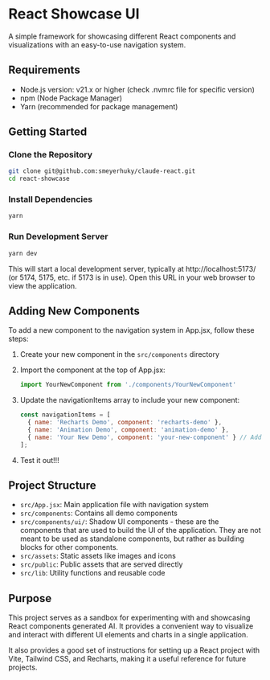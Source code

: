 # React Showcase UI

A simple framework for showcasing different React components and visualizations with an easy-to-use navigation system.

## Requirements

- Node.js version: v21.x or higher (check .nvmrc file for specific version)
- npm (Node Package Manager)
- Yarn (recommended for package management)

## Getting Started

### Clone the Repository

```bash
git clone git@github.com:smeyerhuky/claude-react.git
cd react-showcase
```

### Install Dependencies

```bash
yarn
```

### Run Development Server

```bash
yarn dev
```

This will start a local development server, typically at http://localhost:5173/ (or 5174, 5175, etc. if 5173 is in use). Open this URL in your web browser to view the application.

## Adding New Components

To add a new component to the navigation system in App.jsx, follow these steps:

1. Create your new component in the `src/components` directory
2. Import the component at the top of App.jsx:
   ```jsx
   import YourNewComponent from './components/YourNewComponent'
   ```

3. Update the navigationItems array to include your new component:
   ```jsx
   const navigationItems = [
     { name: 'Recharts Demo', component: 'recharts-demo' },
     { name: 'Animation Demo', component: 'animation-demo' },
     { name: 'Your New Demo', component: 'your-new-component' } // Add this new item
   ];
   ```

4. Test it out!!!


## Project Structure

- `src/App.jsx`: Main application file with navigation system
- `src/components`: Contains all demo components
- `src/components/ui/`: Shadow UI components - these are the components that are used to build the UI of the application. They are not meant to be used as standalone components, but rather as building blocks for other components.
- `src/assets`: Static assets like images and icons
- `src/public`: Public assets that are served directly
- `src/lib`: Utility functions and reusable code

## Purpose

This project serves as a sandbox for experimenting with and showcasing React components generated AI. It provides a convenient way to visualize and interact with different UI elements and charts in a single application.

It also provides a good set of instructions for setting up a React project with Vite, Tailwind CSS, and Recharts, making it a useful reference for future projects.

